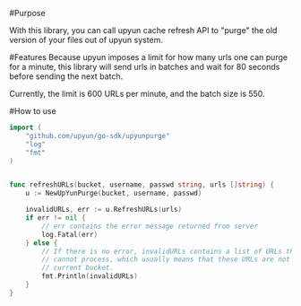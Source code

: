 #Purpose

With this library, you can call upyun cache refresh API to "purge" the old version of your files out of upyun system. 

#Features
Because upyun imposes a limit for how many urls one can purge for a minute, this library will send urls in batches and wait for 80 seconds before sending the next batch.

Currently, the limit is 600 URLs per minute, and the batch size is 550.

#How to use

```go
import (
    "github.com/upyun/go-sdk/upyunpurge"
    "log"
    "fmt"
)


func refreshURLs(bucket, username, passwd string, urls []string) {
	u := NewUpYunPurge(bucket, username, passwd)

	invalidURLs, err := u.RefreshURLs(urls)
	if err != nil {
		// err contains the error message returned from server
		log.Fatal(err)
	} else {
		// If there is no error, invalidURLs contains a list of URLs that upyun
		// cannot process, which usually means that these URLs are not in 
        // current bucket.
		fmt.Println(invalidURLs)
	}
}
```



